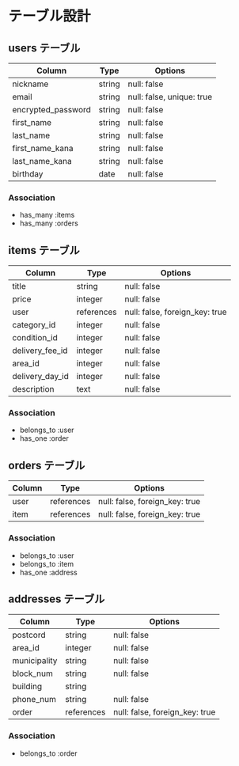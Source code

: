 # テーブル設計


## users テーブル

| Column               | Type      | Options                    |
|----------------------|-----------|----------------------------|
| nickname             | string    | null: false                | 
| email                | string    | null: false, unique: true  |
| encrypted_password   | string    | null: false                |
| first_name           | string    | null: false                |
| last_name            | string    | null: false                |
| first_name_kana      | string    | null: false                |
| last_name_kana       | string    | null: false                |
| birthday             | date      | null: false                |

### Association
- has_many :items 
- has_many :orders


## items テーブル

| Column               | Type        | Options                        |
|----------------------|-------------|--------------------------------|
| title                | string      | null: false                    | 
| price                | integer     | null: false                    |
| user                 | references  | null: false, foreign_key: true |
| category_id          | integer     | null: false                    |
| condition_id         | integer     | null: false                    |
| delivery_fee_id      | integer     | null: false                    |
| area_id              | integer     | null: false                    |
| delivery_day_id      | integer     | null: false                    |
| description          | text        | null: false                    |

### Association
- belongs_to :user
- has_one :order

## orders テーブル

| Column               | Type        | Options                        |
|----------------------|-------------|--------------------------------|
| user                 | references  | null: false, foreign_key: true |
| item                 | references  | null: false, foreign_key: true |

### Association
- belongs_to :user
- belongs_to :item
- has_one :address




## addresses テーブル

| Column               | Type        | Options                        |
|----------------------|-------------|--------------------------------|
| postcord             | string      | null: false                    | 
| area_id              | integer     | null: false                    |
| municipality         | string      | null: false                    |
| block_num            | string      | null: false                    |
| building             | string      |                                |
| phone_num            | string      | null: false                    |
| order                | references  | null: false, foreign_key: true |

### Association
- belongs_to :order